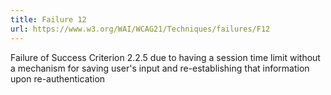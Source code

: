 ```yaml
---
title: Failure 12
url: https://www.w3.org/WAI/WCAG21/Techniques/failures/F12
---
```

Failure of Success Criterion 2.2.5 due to having a session time limit without a mechanism for saving user's input and re-establishing that information upon re-authentication

